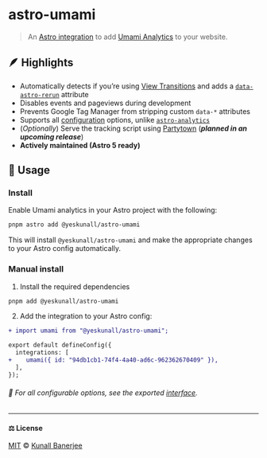 # astro-umami

> An [Astro integration](https://docs.astro.build/en/guides/integrations-guide/) to add [Umami Analytics](https://umami.is/) to your website.

## 🪶 Highlights

- Automatically detects if you’re using [View Transitions](https://docs.astro.build/en/guides/view-transitions/) and adds a [`data-astro-rerun`](https://docs.astro.build/en/guides/view-transitions/#data-astro-rerun) attribute
- Disables events and pageviews during development
- Prevents Google Tag Manager from stripping custom `data-*` attributes
- Supports all [configuration](https://umami.is/docs/tracker-configuration) options, unlike [`astro-analytics`](https://github.com/Destiner/astro-analytics)
- (_Optionally_) Serve the tracking script using [Partytown](https://partytown.builder.io/) (_**planned in an upcoming release**_)
- __Actively maintained (Astro 5 ready)__

## 🛟 Usage

### Install

Enable Umami analytics in your Astro project with the following:

```sh
pnpm astro add @yeskunall/astro-umami
```

This will install `@yeskunall/astro-umami` and make the appropriate changes to your Astro config automatically.

### Manual install

1. Install the required dependencies

```sh
pnpm add @yeskunall/astro-umami
```

2. Add the integration to your Astro config:

```diff
+ import umami from "@yeskunall/astro-umami";

export default defineConfig({
  integrations: [
+    umami({ id: "94db1cb1-74f4-4a40-ad6c-962362670409" }),
  ],
});
```

###### 📖 For all configurable options, see the exported [interface](https://github.com/yeskunall/astro-umami/blob/main/packages/astro-umami/src/lib/umami-analytics.ts#L5).

---

#### ⚖️ License

[MIT](https://github.com/yeskunall/astro-umami/blob/main/license) © [Kunall Banerjee](https://kimchiii.space/)
